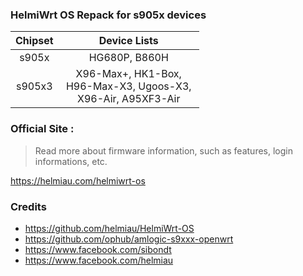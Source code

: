 ### HelmiWrt OS Repack for s905x devices

| Chipset | Device Lists |
| :--: | :--: |
| s905x | HG680P, B860H |
| s905x3 | X96-Max+, HK1-Box,<br> H96-Max-X3, Ugoos-X3, <br>X96-Air, A95XF3-Air |

### Official Site :
> Read more about firmware information, such as features, login informations, etc.

<https://helmiau.com/helmiwrt-os>

### Credits
- https://github.com/helmiau/HelmiWrt-OS
- https://github.com/ophub/amlogic-s9xxx-openwrt
- https://www.facebook.com/sibondt
- https://www.facebook.com/helmiau
